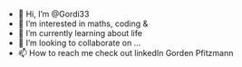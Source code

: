 - 👋 Hi, I’m @Gordi33
- 👀 I’m interested in maths, coding & 
- 🌱 I’m currently learning about life
- 💞️ I’m looking to collaborate on ...
- 📫 How to reach me check out linkedIn Gorden Pfitzmann

<!---
Gordi33/Gordi33 is a ✨ special ✨ repository because its `README.md` (this file) appears on your GitHub profile.
You can click the Preview link to take a look at your changes.
--->
